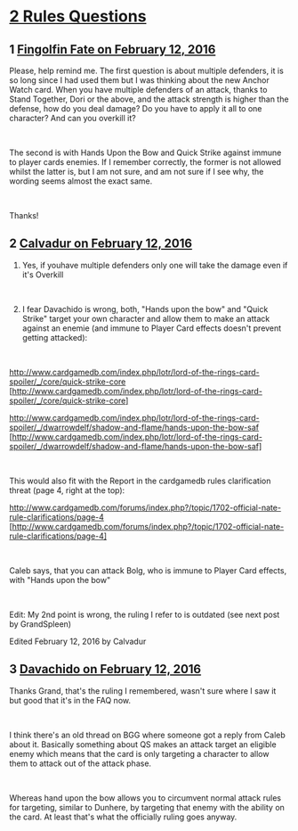 # [2 Rules Questions](https://community.fantasyflightgames.com/topic/202316-2-rules-questions/)

## 1 [Fingolfin Fate on February 12, 2016](https://community.fantasyflightgames.com/topic/202316-2-rules-questions/?do=findComment&comment=2048085)

Please, help remind me. The first question is about multiple defenders, it is so long since I had used them but I was thinking about the new Anchor Watch card. When you have multiple defenders of an attack, thanks to Stand Together, Dori or the above, and the attack strength is higher than the defense, how do you deal damage? Do you have to apply it all to one character? And can you overkill it?

 

The second is with Hands Upon the Bow and Quick Strike against immune to player cards enemies. If I remember correctly, the former is not allowed whilst the latter is, but I am not sure, and am not sure if I see why, the wording seems almost the exact same.

 

Thanks!

## 2 [Calvadur on February 12, 2016](https://community.fantasyflightgames.com/topic/202316-2-rules-questions/?do=findComment&comment=2048334)

1. Yes, if youhave multiple defenders only one will take the damage even if it's Overkill 

 

2. I fear Davachido is wrong, both, "Hands upon the bow" and "Quick Strike" target your own character and allow them to make an attack against an enemie (and immune to Player Card effects doesn't prevent getting attacked):

 

http://www.cardgamedb.com/index.php/lotr/lord-of-the-rings-card-spoiler/_/core/quick-strike-core [http://www.cardgamedb.com/index.php/lotr/lord-of-the-rings-card-spoiler/_/core/quick-strike-core]



http://www.cardgamedb.com/index.php/lotr/lord-of-the-rings-card-spoiler/_/dwarrowdelf/shadow-and-flame/hands-upon-the-bow-saf [http://www.cardgamedb.com/index.php/lotr/lord-of-the-rings-card-spoiler/_/dwarrowdelf/shadow-and-flame/hands-upon-the-bow-saf]

 

This would also fit with the Report in the cardgamedb rules clarification threat (page 4, right at the top):



http://www.cardgamedb.com/forums/index.php?/topic/1702-official-nate-rule-clarifications/page-4 [http://www.cardgamedb.com/forums/index.php?/topic/1702-official-nate-rule-clarifications/page-4]

 

Caleb says, that you can attack Bolg, who is immune to Player Card effects, with "Hands upon the bow"

 

Edit: My 2nd point is wrong, the ruling I refer to is outdated (see next post by GrandSpleen)

Edited February 12, 2016 by Calvadur

## 3 [Davachido on February 12, 2016](https://community.fantasyflightgames.com/topic/202316-2-rules-questions/?do=findComment&comment=2049044)

Thanks Grand, that's the ruling I remembered, wasn't sure where I saw it but good that it's in the FAQ now.

 

I think there's an old thread on BGG where someone got a reply from Caleb about it. Basically something about QS makes an attack target an eligible enemy which means that the card is only targeting a character to allow them to attack out of the attack phase.

 

Whereas hand upon the bow allows you to circumvent normal attack rules for targeting, similar to Dunhere, by targeting that enemy with the ability on the card. At least that's what the officially ruling goes anyway.

